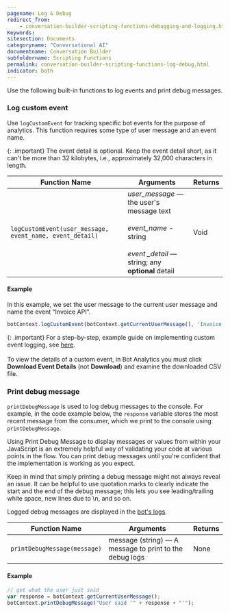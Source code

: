 ```yaml
---
pagename: Log & Debug
redirect_from:
    - conversation-builder-scripting-functions-debugging-and-logging.html
Keywords:
sitesection: Documents
categoryname: "Conversational AI"
documentname: Conversation Builder
subfoldername: Scripting Functions
permalink: conversation-builder-scripting-functions-log-debug.html
indicator: both
---
```


Use the following built-in functions to log events and print debug messages.

### Log custom event

Use `logCustomEvent` for tracking specific bot events for the purpose of analytics. This function requires some type of user message and an event name. 

{: .important}
The event detail is optional. Keep the event detail short, as it can't be more than 32 kilobytes, i.e., approximately 32,000 characters in length.

| Function Name | Arguments | Returns |
| --- | --- | --- |
| `logCustomEvent(user_message, event_name, event_detail)` | <em>user_message — </em>the user's message text<br><br><em>event_name - </em>string<br><br><em>event _detail — </em>string; any **optional** detail | Void |

#### Example
In this example, we set the user message to the current user message and name the event “Invoice API”.

```javascript
botContext.logCustomEvent(botContext.getCurrentUserMessage(), 'Invoice API', 'API call successful');
```

{: .important}
For a step-by-step, example guide on implementing custom event logging, see [here](conversation-builder-best-practices-custom-event-logging.html).<br><br>To view the details of a custom event, in Bot Analytics you must click **Download Event Details** (not **Download**) and examine the downloaded CSV file.

### Print debug message

`printDebugMessage` is used to log debug messages to the console. For example, in the code example below, the `response` variable stores the most recent message from the consumer, which we print to the console using `printDebugMessage`.

Using Print Debug Message to display messages or values from within your JavaScript is an extremely helpful way of validating your code at various points in the flow. You can print debug messages until you're confident that the implementation is working as you expect.

Keep in mind that simply printing a debug message might not always reveal an issue. It can be helpful to use quotation marks to clearly indicate the start and the end of the debug message; this lets you see leading/trailing white space, new lines due to \\n, and so on.

Logged debug messages are displayed in the [bot's logs](conversation-builder-testing-deployment-debugging.html).

| Function Name | Arguments | Returns |
| --- | --- | --- |
| `printDebugMessage(message)` | message (string) — A message to print to the debug logs | None |

#### Example

```javascript
// get what the user just said
var response = botContext.getCurrentUserMessage();
botContext.printDebugMessage("User said '" + response + "'");
```